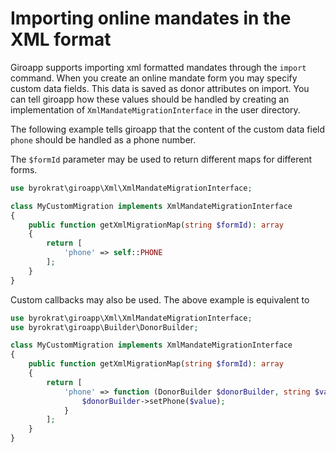 # Importing online mandates in the XML format

Giroapp supports importing xml formatted mandates through the `import` command.
When you create an online mandate form you may specify custom data fields. This
data is saved as donor attributes on import. You can tell giroapp how these
values should be handled by creating an implementation of
`XmlMandateMigrationInterface` in the user directory.

The following example tells giroapp that the content of the custom data field
`phone` should be handled as a phone number.

The `$formId` parameter may be used to return different maps for different forms.

```php
use byrokrat\giroapp\Xml\XmlMandateMigrationInterface;

class MyCustomMigration implements XmlMandateMigrationInterface
{
    public function getXmlMigrationMap(string $formId): array
    {
        return [
            'phone' => self::PHONE
        ];
    }
}
```

Custom callbacks may also be used. The above example is equivalent to

```php
use byrokrat\giroapp\Xml\XmlMandateMigrationInterface;
use byrokrat\giroapp\Builder\DonorBuilder;

class MyCustomMigration implements XmlMandateMigrationInterface
{
    public function getXmlMigrationMap(string $formId): array
    {
        return [
            'phone' => function (DonorBuilder $donorBuilder, string $value) {
                $donorBuilder->setPhone($value);
            }
        ];
    }
}
```
